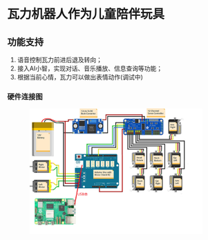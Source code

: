 # 瓦力机器人作为儿童陪伴玩具

## 功能支持
1. 语音控制瓦力前进后退及转向；
2. 接入AI小智，实现对话、音乐播放、信息查询等功能；
3. 根据当前心情，瓦力可以做出表情动作(调试中)

<h3>硬件连接图</h3>
<p align="center">
  <img src="./images/1.png" alt="瓦力机器人硬件连接图" width="400">
</p>
